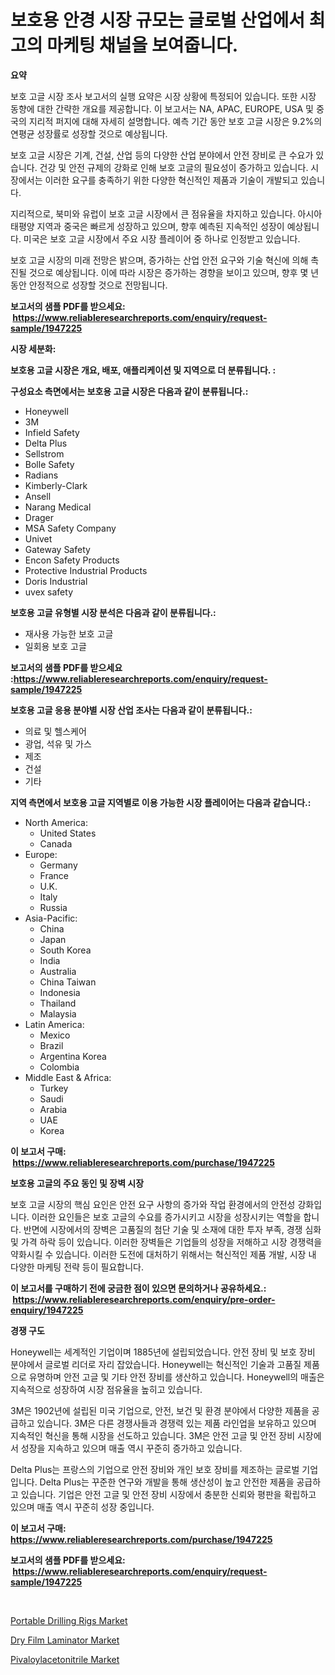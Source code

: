 <p><h1>보호용 안경 시장 규모는 글로벌 산업에서 최고의 마케팅 채널을 보여줍니다.</h1></p><p><strong>요약</strong></p>
<p><p>보호 고글 시장 조사 보고서의 실행 요약은 시장 상황에 특정되어 있습니다. 또한 시장 동향에 대한 간략한 개요를 제공합니다. 이 보고서는 NA, APAC, EUROPE, USA 및 중국의 지리적 퍼지에 대해 자세히 설명합니다. 예측 기간 동안 보호 고글 시장은 9.2%의 연평균 성장률로 성장할 것으로 예상됩니다. </p><p>보호 고글 시장은 기계, 건설, 산업 등의 다양한 산업 분야에서 안전 장비로 큰 수요가 있습니다. 건강 및 안전 규제의 강화로 인해 보호 고글의 필요성이 증가하고 있습니다. 시장에서는 이러한 요구를 충족하기 위한 다양한 혁신적인 제품과 기술이 개발되고 있습니다.</p><p>지리적으로, 북미와 유럽이 보호 고글 시장에서 큰 점유율을 차지하고 있습니다. 아시아 태평양 지역과 중국은 빠르게 성장하고 있으며, 향후 예측된 지속적인 성장이 예상됩니다. 미국은 보호 고글 시장에서 주요 시장 플레이어 중 하나로 인정받고 있습니다.</p><p>보호 고글 시장의 미래 전망은 밝으며, 증가하는 산업 안전 요구와 기술 혁신에 의해 촉진될 것으로 예상됩니다. 이에 따라 시장은 증가하는 경향을 보이고 있으며, 향후 몇 년 동안 안정적으로 성장할 것으로 전망됩니다.</p></p>
<p><strong>보고서의 샘플 PDF를 받으세요: &nbsp;<a href="https://www.reliableresearchreports.com/enquiry/request-sample/1947225">https://www.reliableresearchreports.com/enquiry/request-sample/1947225</a></strong></p>
<p><strong>시장 세분화:</strong></p>
<p><strong> 보호용 고글 시장은 개요, 배포, 애플리케이션 및 지역으로 더 분류됩니다. :</strong></p>
<p><strong>구성요소 측면에서는 보호용 고글 시장은 다음과 같이 분류됩니다.:</strong></p>
<p><ul><li>Honeywell</li><li>3M</li><li>Infield Safety</li><li>Delta Plus</li><li>Sellstrom</li><li>Bolle Safety</li><li>Radians</li><li>Kimberly-Clark</li><li>Ansell</li><li>Narang Medical</li><li>Drager</li><li>MSA Safety Company</li><li>Univet</li><li>Gateway Safety</li><li>Encon Safety Products</li><li>Protective Industrial Products</li><li>Doris Industrial</li><li>uvex safety</li></ul></p>
<p><strong> 보호용 고글 유형별 시장 분석은 다음과 같이 분류됩니다.:</strong></p>
<p><ul><li>재사용 가능한 보호 고글</li><li>일회용 보호 고글</li></ul></p>
<p><strong>보고서의 샘플 PDF를 받으세요 :<a href="https://www.reliableresearchreports.com/enquiry/request-sample/1947225">https://www.reliableresearchreports.com/enquiry/request-sample/1947225</a></strong></p>
<p><strong> 보호용 고글 응용 분야별 시장 산업 조사는 다음과 같이 분류됩니다.:</strong></p>
<p><ul><li>의료 및 헬스케어</li><li>광업, 석유 및 가스</li><li>제조</li><li>건설</li><li>기타</li></ul></p>
<p><strong>지역 측면에서 보호용 고글 지역별로 이용 가능한 시장 플레이어는 다음과 같습니다.:</strong></p>
<p><ul>
    <li>
        North America:
        <ul>
            <li>United States</li>
            <li>Canada</li>
        </ul>
    </li>
    <li>
        Europe:
        <ul>
            <li>Germany</li>
            <li>France</li>
            <li>U.K.</li>
            <li>Italy</li>
            <li>Russia</li>
        </ul>
    </li>
    <li>
        Asia-Pacific:
        <ul>
            <li>China</li>
            <li>Japan</li>
            <li>South Korea</li>
            <li>India</li>
            <li>Australia</li>
            <li>China Taiwan</li>
            <li>Indonesia</li>
            <li>Thailand</li>
            <li>Malaysia</li>
        </ul>
    </li>
    <li>
        Latin America:
        <ul>
            <li>Mexico</li>
            <li>Brazil</li>
            <li>Argentina Korea</li>
            <li>Colombia</li>
        </ul>
    </li>
    <li>
        Middle East & Africa:
        <ul>
            <li>Turkey</li>
            <li>Saudi</li>
            <li>Arabia</li>
            <li>UAE</li>
            <li>Korea</li>
        </ul>
    </li>
    </ul></p>
<p><strong>이 보고서 구매: &nbsp;<a href="https://www.reliableresearchreports.com/purchase/1947225">https://www.reliableresearchreports.com/purchase/1947225</a></strong></p>
<p><strong>보호용 고글의 주요 동인 및 장벽 시장</strong></p>
<p><p>보호 고글 시장의 핵심 요인은 안전 요구 사항의 증가와 작업 환경에서의 안전성 강화입니다. 이러한 요인들은 보호 고글의 수요를 증가시키고 시장을 성장시키는 역할을 합니다. 반면에 시장에서의 장벽은 고품질의 첨단 기술 및 소재에 대한 투자 부족, 경쟁 심화 및 가격 하락 등이 있습니다. 이러한 장벽들은 기업들의 성장을 저해하고 시장 경쟁력을 약화시킬 수 있습니다. 이러한 도전에 대처하기 위해서는 혁신적인 제품 개발, 시장 내 다양한 마케팅 전략 등이 필요합니다.</p></p>
<p><strong>이 보고서를 구매하기 전에 궁금한 점이 있으면 문의하거나 공유하세요.: &nbsp;<a href="https://www.reliableresearchreports.com/enquiry/pre-order-enquiry/1947225">https://www.reliableresearchreports.com/enquiry/pre-order-enquiry/1947225</a></strong></p>
<p><strong>경쟁 구도</strong></p>
<p><p>Honeywell는 세계적인 기업이며 1885년에 설립되었습니다. 안전 장비 및 보호 장비 분야에서 글로벌 리더로 자리 잡았습니다. Honeywell는 혁신적인 기술과 고품질 제품으로 유명하며 안전 고글 및 기타 안전 장비를 생산하고 있습니다. Honeywell의 매출은 지속적으로 성장하여 시장 점유율을 높히고 있습니다.</p><p>3M은 1902년에 설립된 미국 기업으로, 안전, 보건 및 환경 분야에서 다양한 제품을 공급하고 있습니다. 3M은 다른 경쟁사들과 경쟁력 있는 제품 라인업을 보유하고 있으며 지속적인 혁신을 통해 시장을 선도하고 있습니다. 3M은 안전 고글 및 안전 장비 시장에서 성장을 지속하고 있으며 매출 역시 꾸준히 증가하고 있습니다.</p><p>Delta Plus는 프랑스의 기업으로 안전 장비와 개인 보호 장비를 제조하는 글로벌 기업입니다. Delta Plus는 꾸준한 연구와 개발을 통해 생산성이 높고 안전한 제품을 공급하고 있습니다. 기업은 안전 고글 및 안전 장비 시장에서 충분한 신뢰와 평판을 확립하고 있으며 매출 역시 꾸준히 성장 중입니다.</p></p>
<p><strong>이 보고서 구매: &nbsp; <a href="https://www.reliableresearchreports.com/purchase/1947225">https://www.reliableresearchreports.com/purchase/1947225</a></strong></p>
<p><strong>보고서의 샘플 PDF를 받으세요: &nbsp;<a href="https://www.reliableresearchreports.com/enquiry/request-sample/1947225">https://www.reliableresearchreports.com/enquiry/request-sample/1947225</a></strong><strong></strong></p>
<p>&nbsp;</p>
<p><p><a href="https://view.publitas.com/reportprime-1/portable-drilling-rigs-market-with-the-goal-of-estimating-the-market-size-and-future-growth-potential-of-various-market-segments-based-on-component-applications-end-user-and-region/">Portable Drilling Rigs Market</a></p><p><a href="https://view.publitas.com/reportprime-1/dry-film-laminator-market-size-and-growth-market-segmentation-regional-and-country-breakdowns-and-market-trends-for-period-from-2023-2030/">Dry Film Laminator Market</a></p><p><a href="https://github.com/Hazelklievgspy6vdcsmu106w/Market-Research-Report-List-1/blob/main/pivaloylacetonitrile-market.md">Pivaloylacetonitrile Market</a></p></p>